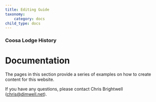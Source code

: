 ```yaml
---
title: Editing Guide
taxonomy:
    category: docs
child_type: docs
---
```


### Coosa Lodge History

# Documentation

The pages in this section provide a series of examples on how to create content for this website.

If you have any questions, please contact Chris Brightwell ([chris@dimwell.net](mailto:chris@dimwell.net)).

